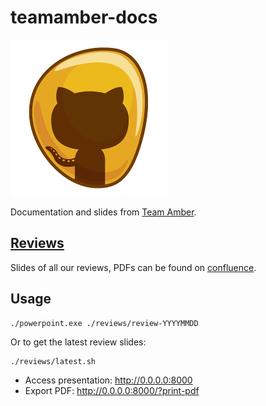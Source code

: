 # teamamber-docs

![](resources/img/team-amber-logo-250.png)

Documentation and slides from [Team Amber](https://epages.atlassian.net/wiki/display/TA).

## [Reviews](reviews)

Slides of all our reviews, PDFs can be found on [confluence](https://epages.atlassian.net/wiki/display/TA/Reviews).

## Usage



```
./powerpoint.exe ./reviews/review-YYYYMMDD
```

Or to get the latest review slides:

```
./reviews/latest.sh
```


* Access presentation: http://0.0.0.0:8000
* Export PDF: http://0.0.0.0:8000/?print-pdf

